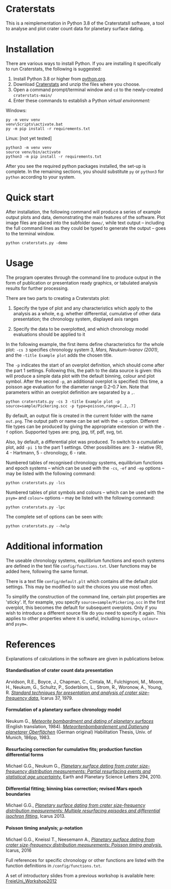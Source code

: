
# Craterstats

This is a reimplementation in Python 3.8 of the CraterstatsII software, a tool to analyse and plot crater count data for planetary surface dating.

# Installation

There are various ways to install Python. If you are installing it specifically to run Craterstats, the following is suggested:

1. Install Python 3.8 or higher from  [python.org](https://www.python.org/downloads/).
1. Download [Craterstats](https://github.com/ggmichael/craterstats/archive/main.zip) and unzip the files where you choose.
1. Open a command prompt/terminal window and `cd` to the newly-created `craterstats-main/`
1. Enter these commands to establish a Python *virtual environment:*

Windows:

    py -m venv venv
    venv\Scripts\activate.bat
    py -m pip install -r requirements.txt

Linux: [not yet tested]

    python3 -m venv venv
    source venv/bin/activate
    python3 -m pip install -r requirements.txt

After you see the required python packages installed, the set-up is complete. In the remaining sections, you should substitute `py` or `python3` for `python` according to your system. 
 
# Quick start

After installation, the following command will produce a series of example output plots and data, demonstrating the main features of the software. Plot image files are placed into the subfolder `demo/`, while text output – including the full command lines as they could be typed to generate the output – goes to the terminal window.

    python craterstats.py -demo


# Usage

The program operates through the command line to produce output in the form of publication or presentation ready graphics, or tabulated analysis results for further processing.

There are two parts to creating a Craterstats plot:

1. Specify the type of plot and any characteristics which apply to the analysis as a whole, e.g. whether differential, cumulative of other data presentation; the chronology system, displayed axis ranges

2. Specify the data to be overplotted, and which chronology model evaluations should be applied to it

In the following example, the first items define characteristics for the whole plot: `-cs 3` specifies chronology system 3, *Mars, Neukum-Ivanov (2001)*, and the `-title Example plot` adds the chosen title.

The `-p` indicates the start of an overplot definition, which should come after the part 1 settings. Following this, the path to the data source is given: this will produce a simple data plot with the default binning, colour and plot symbol. After the second `-p`, an additional overplot is specified: this time, a poisson age evaluation for the diameter range 0.2–0.7 km. Note that parameters within an overplot definition are separated by a `,`.  

    python craterstats.py -cs 3 -title Example plot -p source=sample/Pickering.scc -p type=poisson,range=[.2,.7]

By default, an output file is created in the current folder with the name `out.png`. The output path or name can be set with the `-o` option.  Different file types can be produced by giving the appropriate extension or with the `-f` option. Supported types are: png, jpg, tif, pdf, svg, txt.

Also, by default, a differential plot was produced. To switch to a cumulative plot, add `-pi 1` to the part 1 settings. Other possibilities are: 3 - relative (R), 4 - Hartmann, 5 - chronology, 6 - rate.

Numbered tables of recognised chronology systems, equilibrium functions and epoch systems – which can be used with the `-cs`, `-ef` and `-ep` options – may be listed with the following command:

    python craterstats.py -lcs

Numbered tables of plot symbols and colours – which can be used with the `psym=` and `colour=` options – may be listed with the following command:

    python craterstats.py -lpc

The complete set of options can be seen with:

    python craterstats.py --help

# Additional information

The useable chronology systems, equilibrium functions and epoch systems are defined in the text file `config/functions.txt`. User functions may be added here, following the same format.

There is a text file `config/default.plt` which contains all the default plot settings. This may be modified to suit the choices you use most often.

To simplify the construction of the command line, certain plot properties are 'sticky'. If, for example, you specify `source=sample/Pickering.scc` in the first overplot, this becomes the default for subsequent overplots. Only if you wish to introduce a different source file do you need to specify it again. This applies to other properties where it is useful, including `binning=`, `colour=` and `psym=`.

# References

Explanations of calculations in the software are given in publications below.

#### Standardisation of crater count data presentation

Arvidson, R.E., Boyce, J., Chapman, C., Cintala, M., Fulchignoni, M., Moore, H., Neukum,
G., Schultz, P., Soderblom, L., Strom, R., Woronow, A., Young, R. [<i>Standard
techniques for presentation and analysis of crater size–frequency data.</i>](https://doi.org/10.1016/0019-1035%2879%2990009-5) Icarus 37, 1979.

#### Formulation of a planetary surface chronology model

Neukum G., [<i>Meteorite bombardment and dating of planetary surfaces</i>](http://ntrs.nasa.gov/search.jsp?R=19840027189) (English translation, 1984). [<i>Meteoritenbombardement und Datierung planetarer Oberflächen</i>](http://www.planet.geo.fu-berlin.de/public/Neukum-Thesis%201983.pdf) (German original) Habilitation Thesis, Univ. of Munich, 186pp, 1983.

#### Resurfacing correction for cumulative fits; production function differential forms

Michael G.G., Neukum G., [<i>Planetary surface dating from crater size-frequency distribution measurements: Partial resurfacing events and statistical age uncertainty.</i>](http://doi.org/10.1016/j.epsl.2009.12.041) Earth and Planetary Science Letters 294, 2010.

#### Differential fitting; binning bias correction; revised Mars epoch boundaries

Michael G.G., [<i>Planetary surface dating from crater size-frequency distribution measurements: Multiple resurfacing episodes and differential isochron fitting.</i>](http://doi.org/10.1016/j.icarus.2013.07.004) Icarus 2013.

#### Poisson timing analysis; <i>μ</i>-notation

Michael G.G., Kneissl T., Neesemann A., [<i>Planetary surface dating from crater size-frequency distribution measurements: Poisson timing analysis.</i>](https://doi.org/10.1016/j.icarus.2016.05.019) Icarus, 2016

Full references for specific chronology or other functions are listed with the function definitions in `/config/functions.txt`.

A set of introductory slides from a previous workshop is available here: [FreieUni_Workshop2012](
ftp://pdsimage2.wr.usgs.gov/pub/pigpen/tutorials/FreieUni_Workshop2012/)



